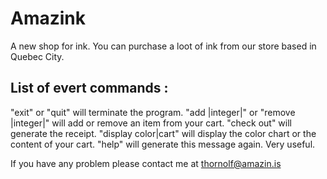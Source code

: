 # Amazink
A new shop for ink.
You can purchase a loot of ink from our store based in Quebec City.

## List of evert commands :

"exit" or "quit" will terminate the program.
"add |integer|" or "remove |integer|" will add or remove an item from your cart.
"check out" will generate the receipt.
"display color|cart" will display the color chart or the content of your cart.
"help" will generate this message again. Very useful.

If you have any problem please contact me at thornolf@amazin.is
